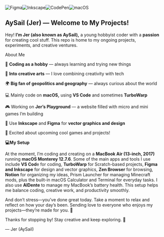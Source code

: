 ![Figma](https://img.shields.io/badge/figma-%23F24E1E.svg?style=for-the-badge&logo=figma&logoColor=white)![Inkscape](https://img.shields.io/badge/Inkscape-e0e0e0?style=for-the-badge&logo=inkscape&logoColor=080A13)![CodePen](https://img.shields.io/badge/Codepen-000000?style=for-the-badge&logo=codepen&logoColor=white)![macOS](https://img.shields.io/badge/mac%20os-000000?style=for-the-badge&logo=macos&logoColor=F0F0F0)

## AySail (Jer) — Welcome to My Projects!

Hey! **I’m Jer (also known as AySail),** a young hobbyist coder with a **passion** for creating cool stuff. This repo is home to my ongoing projects, experiments, and creative ventures.

About Me

🌱 **Coding as a hobby** — always learning and trying new things

🎨 **Into creative arts** — I love combining creativity with tech

🌍 **Big fan of geopolitics and geography** — always curious about the world

💻 Mainly code on **macOS,** using **VS Code** and sometimes **TurboWarp**

🎮 Working on **Jer’s Playground** — a website filled with micro and mini games I’m building

🎨 Use **Inkscape** and **Figma** for **vector graphics and design**

🚀 Excited about upcoming cool games and projects!

**💻My Setup**

At the moment, I’m coding and creating on a **MacBook Air (13-inch, 2017)** running **macOS Monterey 12.7.6**. Some of the main apps and tools I use include **VS Cod**e for coding, **TurboWarp** for Scratch-based projects, **Figma and Inkscape** for design and vector graphics, **Zen Browser** for browsing, **Notion** for organizing my ideas, Prism Launcher for managing Minecraft mods, plus the built-in macOS Calculator and Terminal for everyday tasks. I also use **AlDente** to manage my MacBook’s battery health. This setup helps me balance coding, creative work, and productivity smoothly.

And don’t stress—you’ve done great today. Take a moment to relax and reflect on how your day’s been. Sending love to everyone who enjoys my projects—they’re made for you. 💙

Thanks for stopping by! Stay creative and keep exploring. 🚀

— Jer (AySail)
